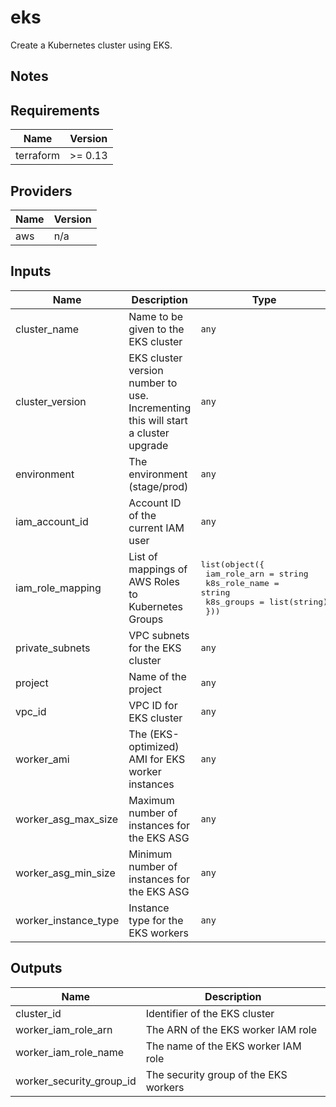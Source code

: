 # eks

Create a Kubernetes cluster using EKS.

## Notes

<!-- BEGINNING OF PRE-COMMIT-TERRAFORM DOCS HOOK -->
## Requirements

| Name | Version |
|------|---------|
| terraform | >= 0.13 |

## Providers

| Name | Version |
|------|---------|
| aws | n/a |

## Inputs

| Name | Description | Type | Default | Required |
|------|-------------|------|---------|:--------:|
| cluster\_name | Name to be given to the EKS cluster | `any` | n/a | yes |
| cluster\_version | EKS cluster version number to use. Incrementing this will start a cluster upgrade | `any` | n/a | yes |
| environment | The environment (stage/prod) | `any` | n/a | yes |
| iam\_account\_id | Account ID of the current IAM user | `any` | n/a | yes |
| iam\_role\_mapping | List of mappings of AWS Roles to Kubernetes Groups | <pre>list(object({<br>    iam_role_arn  = string<br>    k8s_role_name = string<br>    k8s_groups    = list(string)<br>  }))</pre> | n/a | yes |
| private\_subnets | VPC subnets for the EKS cluster | `any` | n/a | yes |
| project | Name of the project | `any` | n/a | yes |
| vpc\_id | VPC ID for EKS cluster | `any` | n/a | yes |
| worker\_ami | The (EKS-optimized) AMI for EKS worker instances | `any` | n/a | yes |
| worker\_asg\_max\_size | Maximum number of instances for the EKS ASG | `any` | n/a | yes |
| worker\_asg\_min\_size | Minimum number of instances for the EKS ASG | `any` | n/a | yes |
| worker\_instance\_type | Instance type for the EKS workers | `any` | n/a | yes |

## Outputs

| Name | Description |
|------|-------------|
| cluster\_id | Identifier of the EKS cluster |
| worker\_iam\_role\_arn | The ARN of the EKS worker IAM role |
| worker\_iam\_role\_name | The name of the EKS worker IAM role |
| worker\_security\_group\_id | The security group of the EKS workers |

<!-- END OF PRE-COMMIT-TERRAFORM DOCS HOOK -->
